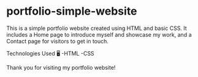 # portfolio-simple-website
This is a simple portfolio website created using HTML and basic CSS. It includes a Home page to introduce myself and showcase my work, and a Contact page for visitors to get in touch.

Technologies Used 🖥️
-HTML
-CSS

Thank you for visiting my portfolio website!
